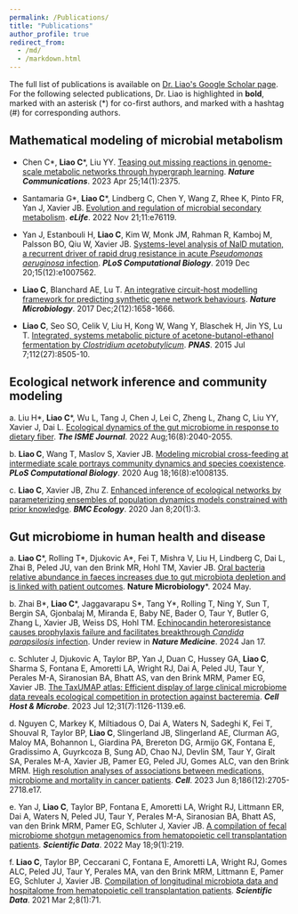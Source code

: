 ```yaml
---
permalink: /Publications/
title: "Publications"
author_profile: true
redirect_from: 
  - /md/
  - /markdown.html
---
```


The full list of publications is available on [Dr. Liao's Google Scholar page](https://scholar.google.com/citations?user=76A3n8IAAAAJ&hl=en).
For the following selected publications, Dr. Liao is highlighted in **bold**, marked with an asterisk (*) for co-first authors, and marked with a hashtag (#) for corresponding authors.

## Mathematical modeling of microbial metabolism
- Chen C*, **Liao C***, Liu YY. [Teasing out missing reactions in genome-scale metabolic
networks through hypergraph learning](https://www.nature.com/articles/s41467-023-38110-7). ***Nature Communications***. 2023 Apr 25;14(1):2375.

- Santamaria G*, **Liao C***, Lindberg C, Chen Y, Wang Z, Rhee K, Pinto FR, Yan J, Xavier
JB. [Evolution and regulation of microbial secondary metabolism](https://elifesciences.org/articles/76119). ***eLife***. 2022 Nov 21;11:e76119.

- Yan J, Estanbouli H, **Liao C**, Kim W, Monk JM, Rahman R, Kamboj M, Palsson BO, Qiu W, Xavier JB. [Systems-level analysis of NalD mutation, a recurrent driver of rapid drug resistance in acute *Pseudomonas aeruginosa* infection](https://journals.plos.org/ploscompbiol/article?id=10.1371/journal.pcbi.1007562). ***PLoS Computational Biology***. 2019 Dec 20;15(12):e1007562.

- **Liao C**, Blanchard AE, Lu T. [An integrative circuit-host modelling framework for predicting
synthetic gene network behaviours](https://www.nature.com/articles/s41564-017-0022-5). ***Nature Microbiology***. 2017 Dec;2(12):1658-1666.

- **Liao C**, Seo SO, Celik V, Liu H, Kong W, Wang Y, Blaschek H, Jin YS, Lu T. [Integrated, systems
metabolic picture of acetone-butanol-ethanol fermentation by *Clostridium acetobutylicum*](https://www.pnas.org/doi/full/10.1073/pnas.1423143112). ***PNAS***.
2015 Jul 7;112(27):8505-10.



## Ecological network inference and community modeling

a. Liu H*, **Liao C***, Wu L, Tang J, Chen J, Lei C, Zheng L, Zhang C, Liu YY, Xavier J,
Dai L. [Ecological dynamics of the gut microbiome in response to dietary fiber](https://www.nature.com/articles/s41396-022-01253-4). ***The ISME Journal***. 2022 Aug;16(8):2040-2055.

b. **Liao C**, Wang T, Maslov S, Xavier JB. [Modeling microbial cross-feeding at intermediate scale portrays community dynamics and species coexistence](https://journals.plos.org/ploscompbiol/article?id=10.1371/journal.pcbi.1008135). ***PLoS Computational Biology***. 2020 Aug 18;16(8):e1008135.

c. **Liao C**, Xavier JB, Zhu Z. [Enhanced inference of ecological networks by parameterizing ensembles of population dynamics models constrained with prior knowledge](https://bmcecol.biomedcentral.com/articles/10.1186/s12898-019-0272-6). ***BMC Ecology***. 2020 Jan 8;20(1):3.



## Gut microbiome in human health and disease
a. **Liao C***, Rolling T*, Djukovic A*, Fei T, Mishra V, Liu H, Lindberg C, Dai L, Zhai B, Peled
JU, van den Brink MR, Hohl TM, Xavier JB. [Oral bacteria relative abundance in faeces increases due to gut microbiota depletion and is linked with patient outcomes](https://www.nature.com/articles/s41564-024-01680-3). **Nature Microbiology***. 2024 May.

b. Zhai B*, **Liao C***, Jaggavarapu S*, Tang Y*, Rolling T, Ning Y, Sun T, Bergin SA,
Gjonbalaj M, Miranda E, Baby NE, Bader O, Taur Y, Butler G, Zhang L, Xavier JB, Weiss DS, Hohl
TM. [Echinocandin heteroresistance causes prophylaxis failure and facilitates breakthrough *Candida
parapsilosis* infection](https://www.medrxiv.org/content/10.1101/2022.05.29.22275734v2). Under review in ***Nature Medicine***. 2024 Jan 17.

c. Schluter J, Djukovic A, Taylor BP, Yan J, Duan C, Hussey GA, **Liao C**, Sharma S, Fontana E, Amoretti LA, Wright RJ, Dai A, Peled JU, Taur Y, Perales M-A, Siranosian BA, Bhatt AS, van den Brink MRM, Pamer EG, Xavier JB. [The TaxUMAP atlas: Efficient display of large clinical microbiome data reveals ecological competition in protection against bacteremia](https://www.cell.com/cell-host-microbe/abstract/S1931-3128(23)00220-2). ***Cell Host & Microbe***. 2023 Jul 12;31(7):1126-1139.e6.

d. Nguyen C, Markey K, Miltiadous O, Dai A, Waters N, Sadeghi K, Fei T, Shouval R, Taylor BP, **Liao C**, Slingerland JB, Slingerland AE, Clurman AG, Maloy MA, Bohannon L, Giardina PA, Brereton DG, Armijo GK, Fontana E, Gradissimo A, Guyrkcoza B, Sung AD, Chao NJ, Devlin SM, Taur Y, Giralt SA, Perales M-A, Xavier JB, Pamer EG, Peled JU, Gomes ALC, van den Brink MRM. [High resolution analyses of associations between medications, microbiome and mortality in cancer patients](https://www.sciencedirect.com/science/article/abs/pii/S0092867423005263). ***Cell***. 2023 Jun 8;186(12):2705-2718.e17.

e. Yan J, **Liao C**, Taylor BP, Fontana E, Amoretti LA, Wright RJ, Littmann ER, Dai A, Waters N, Peled JU, Taur Y, Perales M-A, Siranosian BA, Bhatt AS, van den Brink MRM, Pamer EG, Schluter J, Xavier JB. [A compilation of fecal microbiome shotgun metagenomics from hematopoietic cell transplantation patients](https://www.nature.com/articles/s41597-022-01302-9). ***Scientific Data***. 2022 May 18;9(1):219.

f. **Liao C**, Taylor BP, Ceccarani C, Fontana E, Amoretti LA, Wright RJ, Gomes ALC, Peled JU, Taur
Y, Perales MA, van den Brink MRM, Littmann E, Pamer EG, Schluter J, Xavier JB. [Compilation of
longitudinal microbiota data and hospitalome from hematopoietic cell transplantation patients](https://www.nature.com/articles/s41597-021-00860-8). ***Scientific
Data***. 2021 Mar 2;8(1):71.






